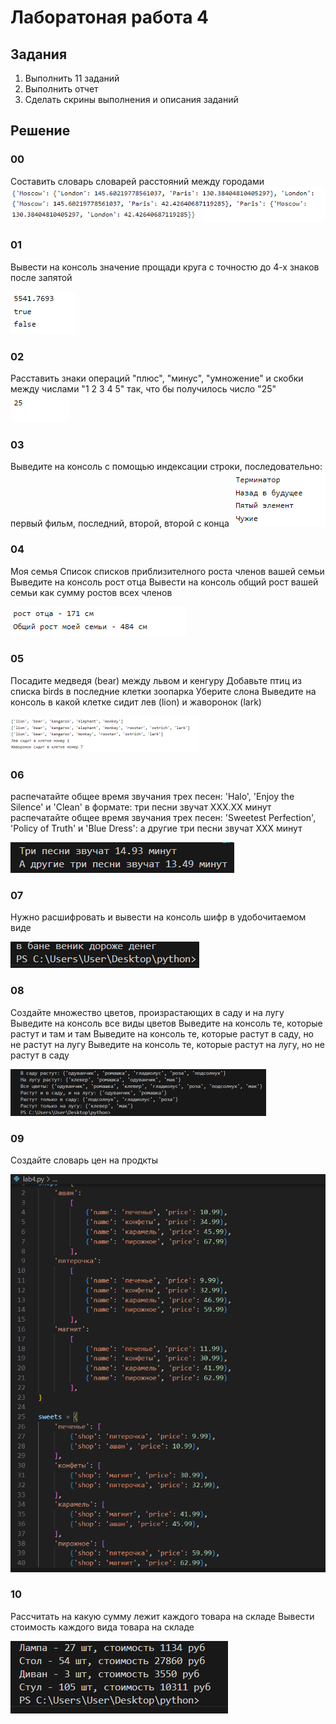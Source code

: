 # Лаборатоная работа 4
## Задания 
1. Выполнить 11 заданий
2. Выполнить отчет
3. Сделать скрины выполнения и описания заданий
## Решение
### 00
Составить словарь словарей расстояний между городами
![screenshots](screenshots/L4_00.png)

### 01
Вывести на консоль значение прощади круга с точностю до 4-х знаков после запятой

![screenshots](screenshots/L4_01.png)

### 02
Расставить знаки операций "плюс", "минус", "умножение" и скобки между числами "1 2 3 4 5" так, что бы получилось число "25"
![screenshots](screenshots/L4_02.png)

### 03
Выведите на консоль с помощью индексации строки, последовательно: первый фильм, последний, второй, второй с конца
![screenshots](screenshots/L4_03.png)

### 04
Моя семья
Список списков приблизителного роста членов вашей семьи
Выведите на консоль рост отца
Вывести на консоль общий рост вашей семьи как сумму ростов всех членов

![screenshots](screenshots/L4_04.png)

### 05
Посадите медведя (bear) между львом и кенгуру
Добавьте птиц из списка birds в последние клетки зоопарка
Уберите слона
Выведите на консоль в какой клетке сидит лев (lion) и жаворонок (lark)

![screenshots](screenshots/L4_05.png)

### 06
распечатайте общее время звучания трех песен: 'Halo', 'Enjoy the Silence' и 'Clean' в формате: три песни звучат ХХХ.XX минут
распечатайте общее время звучания трех песен: 'Sweetest Perfection', 'Policy of Truth' и 'Blue Dress': а другие три песни звучат ХХХ минут

![screenshots](screenshots/L4_06.png)

### 07
Нужно расшифровать и вывести на консоль шифр в удобочитаемом виде

![screenshots](screenshots/L4_07.png)

### 08
Создайте множество цветов, произрастающих в саду и на лугу
Выведите на консоль все виды цветов
Выведите на консоль те, которые растут и там и там
Выведите на консоль те, которые растут в саду, но не растут на лугу
Выведите на консоль те, которые растут на лугу, но не растут в саду

![screenshots](screenshots/L4_08.png)

### 09
Создайте словарь цен на продкты

![screenshots](screenshots/L4_09.png)

### 10
Рассчитать на какую сумму лежит каждого товара на складе
Вывести стоимость каждого вида товара на складе

![screenshots](screenshots/L4_10.png)
